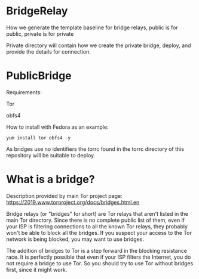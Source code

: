 # BridgeRelay

How we generate the template baseline for bridge relays, public is for public, private is for private 

Private directory will contain how we create the private bridge, deploy, and provide the details for connection.

# PublicBridge

Requirements:

Tor 

obfs4

How to install with Fedora as an example:

```
yum install tor obfs4 -y

```

As bridges use no identifiers the torrc found in the torrc directory of this repository will be suitable to deploy.



# What is a bridge?

Description provided by main Tor project page: https://2019.www.torproject.org/docs/bridges.html.en


 Bridge relays (or "bridges" for short) are Tor relays that aren't listed in the main Tor directory. Since there is no complete public list of them, even if your ISP is filtering connections to all the known Tor relays, they probably won't be able to block all the bridges. If you suspect your access to the Tor network is being blocked, you may want to use bridges.

The addition of bridges to Tor is a step forward in the blocking resistance race. It is perfectly possible that even if your ISP filters the Internet, you do not require a bridge to use Tor. So you should try to use Tor without bridges first, since it might work. 
